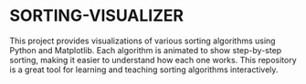 # SORTING-VISUALIZER
This project provides visualizations of various sorting algorithms using Python and Matplotlib. Each algorithm is animated to show step-by-step sorting, making it easier to understand how each one works. This repository is a great tool for learning and teaching sorting algorithms interactively.
